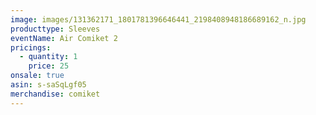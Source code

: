 ```yaml
---
image: images/131362171_1801781396646441_2198408948186689162_n.jpg
producttype: Sleeves
eventName: Air Comiket 2
pricings:
  - quantity: 1
    price: 25
onsale: true
asin: s-saSqLgf05
merchandise: comiket
---
```

